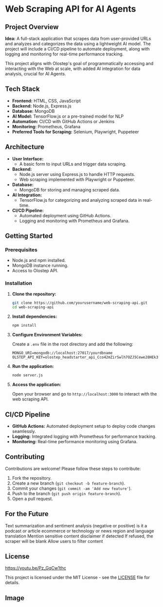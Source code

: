 
# Web Scraping API for AI Agents

## Project Overview

**Idea:** A full-stack application that scrapes data from user-provided URLs and analyzes and categorizes the data using a lightweight AI model. The project will include a CI/CD pipeline to automate deployment, along with logging and monitoring for real-time performance tracking.

This project aligns with Olostep's goal of programmatically accessing and interacting with the Web at scale, with added AI integration for data analysis, crucial for AI Agents.

## Tech Stack

- **Frontend:** HTML, CSS, JavaScript
- **Backend:** Node.js, Express.js
- **Database:** MongoDB
- **AI Model:** TensorFlow.js or a pre-trained model for NLP
- **Automation:** CI/CD with GitHub Actions or Jenkins
- **Monitoring:** Prometheus, Grafana
- **Preferred Tools for Scraping:** Selenium, Playwright, Puppeteer

## Architecture

- **User Interface:** 
  - A basic form to input URLs and trigger data scraping.
- **Backend:** 
  - Node.js server using Express.js to handle HTTP requests.
  - Web scraping implemented with Playwright or Puppeteer.
- **Database:** 
  - MongoDB for storing and managing scraped data.
- **AI Integration:** 
  - TensorFlow.js for categorizing and analyzing scraped data in real-time.
- **CI/CD Pipeline:** 
  - Automated deployment using GitHub Actions.
  - Logging and monitoring with Prometheus and Grafana.

## Getting Started

### Prerequisites

- Node.js and npm installed.
- MongoDB instance running.
- Access to Olostep API.

### Installation

1. **Clone the repository:**

   ```bash
   git clone https://github.com/yourusername/web-scraping-api.git
   cd web-scraping-api
   ```

2. **Install dependencies:**

   ```bash
   npm install
   ```

3. **Configure Environment Variables:**

   Create a `.env` file in the root directory and add the following:

   ```env
   MONGO_URI=mongodb://localhost:27017/yourdbname
   OLSTEP_API_KEY=olostep_headstarter_api_Cco42mZirSwlh7OZJ5Cewe28HEk3q
   ```

4. **Run the application:**

   ```bash
   node server.js
   ```

5. **Access the application:**

   Open your browser and go to `http://localhost:3000` to interact with the web scraping API.

## CI/CD Pipeline

- **GitHub Actions:** Automated deployment setup to deploy code changes seamlessly.
- **Logging:** Integrated logging with Prometheus for performance tracking.
- **Monitoring:** Real-time performance monitoring using Grafana.

## Contributing

Contributions are welcome! Please follow these steps to contribute:

1. Fork the repository.
2. Create a new branch (`git checkout -b feature-branch`).
3. Commit your changes (`git commit -am 'Add new feature'`).
4. Push to the branch (`git push origin feature-branch`).
5. Open a pull request.

## For the Future 

Text summarization and sentiment analysis (negative or positive) 
is it a podcast or article
ecommerce or technology or news
region and language translation
Mention sensitive content disclaimer if detected
If refused, the scraper will be blank
Allow users to filter content


## License
https://youtu.be/Pz_GqCw1thc

This project is licensed under the MIT License - see the [LICENSE](LICENSE) file for details.

## Image

